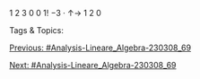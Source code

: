 1 2 3
0 0 1!
−3
· ↑→ 
1 2 0

   Tags & Topics:
   

[Previous: #Analysis-Lineare_Algebra-230308_69](Analysis-Lineare_Algebra-230308_69.md)

[Next: #Analysis-Lineare_Algebra-230308_69](Analysis-Lineare_Algebra-230308_69.md)
